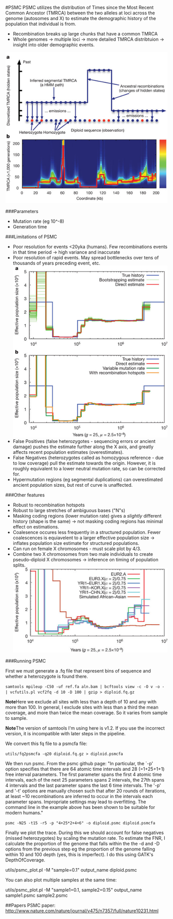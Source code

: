 #PSMC
PSMC utilizes the distribution of Times since the Most Recent Common Ancestor (TMRCA) between the two alleles at loci across the genome (autosomes and X) to estimate the demographic history of the population that individual is from. 
* Recombination breaks up large chunks that have a common TMRCA
* Whole genomes -> multiple loci -> more detailed TMRCA distribtuion -> insight into older demographic events. 

![PSMC image 1](https://github.com/Xevkin/Bioinfomatics-meeting-August-2016/blob/master/nature10231-f1.2.jpg)

###Parameters
* Mutation rate (eg 10^-8)
* Generation time

###Limitations of PSMC
* Poor resolution for events <20yka (humans). Few recombinations events in that time period -> high variance and inaccurate
* Poor resolution of rapid events. May spread bottlenecks over tens of thousands of years preceding event, etc.
![PSMC image 2](https://github.com/Xevkin/Bioinfomatics-meeting-August-2016/blob/master/nature10231-f2.2.jpg)
* False Positives (false heterozygotes - sequencing errors or ancient damage) pushes the estimate further along the X axis, and greatly affects recent population estimates (overestimates).
* False Negatives (heterozygotes called as homozygous reference - due to low coverage) pull the estimate towards the origin. However, it is roughly equivalent to a lower neutral mutation rate, so can be corrected for.
* Hypermutation regions (eg segmental duplications) can overestimated ancient population sizes, but rest of curve is unaffected.

###Other features
* Robust to recombination hotspots
* Robust to large stretches of ambiguous bases ("N"s)
* Masking coding regions (lower mutation rate) gives a *slightly* different history (shape is the same) -> not masking coding regions has minimal effect on estimations.
* Coalesence occures less frequently in a structured population. Fewer coalescences is equiavelent to a larger effective population size -> inflates population size estimate for structured populations.
* Can run on female X chromosomes - must scale plot by 4/3.
* Combine two X chromosomes from two male individuals to create pseudo-diploid X chromosomes -> inference on timing of population splits.
![PSMC image 3](https://github.com/Xevkin/Bioinfomatics-meeting-August-2016/blob/master/psmc.png)

###Running PSMC

First we must generate a .fq file that represent bins of sequence and whether a heterozygote is found there.

`samtools mpileup -C50 -uf ref.fa aln.bam | bcftools view -c -O v -o - | vcfutils.pl vcf2fq -d 10 -D 100 | gzip > diploid.fq.gz`

**Note**Here we exclude all sites with less than a depth of 10 and any with more than 100. In general, I exclude sites with less than a third the mean coverage, and more than twice the mean coverage. So it varies from sample to sample.

**Note**The version of samtools I'm using here is v1.2. If you use the incorrect version, it is incompatible with later steps in the pipeline.

We convert this fq file to a psmcfa file:

`utils/fq2psmcfa -q20 diploid.fq.gz > diploid.psmcfa`

We then run psmc. From the psmc github page: "In particular, the `-p' option specifies that there are 64 atomic time intervals and 28 (=1+25+1+1) free interval parameters. The first parameter spans the first 4 atomic time intervals, each of the next 25 parameters spans 2 intervals, the 27th spans 4 intervals and the last parameter spans the last 6 time intervals. The '-p' and '-t' options are manually chosen such that after 20 rounds of iterations, at least ~10 recombinations are inferred to occur in the intervals each parameter spans. Impropriate settings may lead to overfitting. The command line in the example above has been shown to be suitable for modern humans."

`psmc -N25 -t15 -r5 -p "4+25*2+4+6" -o diploid.psmc diploid.psmcfa`

Finally we plot the trace. During this we should account for false negatives (missed heterozygotes) by scaling the mutation rate. To estimate the FNR, I calculate the proportion of the genome that falls within the the -d and -D options from the previous step eg the proportion of the genome falling within 10 and 100 depth (yes, this is imperfect). I do this using GATK's DepthOfCoverage.

utils/psmc_plot.pl -M "sample=0.1" output_name diploid.psmc

You can also plot multiple samples at the same time:

utils/psmc_plot.pl -M "sample1=0.1, sample2=0.15" output_name sample1.psmc sample2.psmc


##Papers
PSMC paper: http://www.nature.com/nature/journal/v475/n7357/full/nature10231.html
